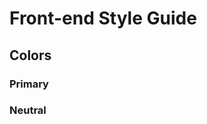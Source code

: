 # Front-end Style Guide

<!-- ## Layout -->

<!-- The designs were created to the following widths: -->

<!-- - Mobile: 375px -->
<!-- - Desktop: 1440px -->

## Colors

### Primary

 <!-- Dark cyan: hsl(185, 75%, 39%) -->
<!-- Very dark desaturated blue: -->
<!-- Dark grayish blue: hsl(227, 10%, 46%) -->

### Neutral

<!-- Dark gray: hsl(0, 0%, 59%) -->

<!-- ## Typography -->

<!-- ### Body Copy -->

<!-- - Font size (name and stats): 18px -->

<!-- ### Font -->

<!-- - Family: [Kumbh Sans](https://fonts.google.com/specimen/Kumbh+Sans) -->
<!-- - Weights: 400, 700 -->
